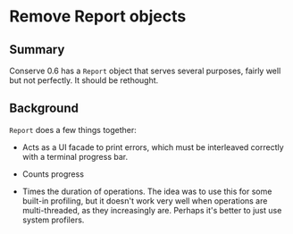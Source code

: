# Remove Report objects

## Summary

Conserve 0.6 has a `Report` object that serves several purposes, fairly well but
not perfectly. It should be rethought.

## Background

`Report` does a few things together:

- Acts as a UI facade to print errors, which must be interleaved correctly with
  a terminal progress bar.

- Counts progress

- Times the duration of operations. The idea was to use this for some built-in
  profiling, but it doesn't work very well when operations are multi-threaded,
  as they increasingly are. Perhaps it's better to just use system profilers.
